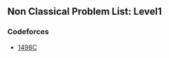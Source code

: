## Non Classical Problem List: Level1


### Codeforces
- [1498C](/problem-solving/dynamic_programming/non_classical/l1-cf-1498C)


